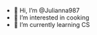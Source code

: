 - 👋 Hi, I’m @Julianna987
- 👀 I’m interested in cooking
- 🌱 I’m currently learning CS


<!---
Julianna987/Julianna987 is a ✨ special ✨ repository because its `README.md` (this file) appears on your GitHub profile.
You can click the Preview link to take a look at your changes.
--->
